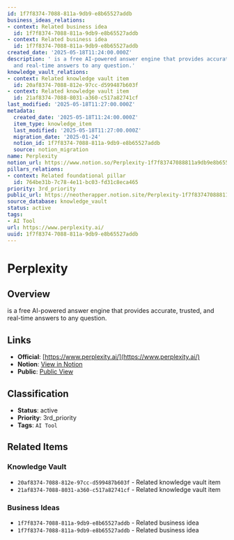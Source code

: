 ```yaml
---
id: 1f7f8374-7088-811a-9db9-e8b65527addb
business_ideas_relations:
- context: Related business idea
  id: 1f7f8374-7088-811a-9db9-e8b65527addb
- context: Related business idea
  id: 1f7f8374-7088-811a-9db9-e8b65527addb
created_date: '2025-05-18T11:24:00.000Z'
description: ' is a free AI-powered answer engine that provides accurate, trusted,
  and real-time answers to any question.'
knowledge_vault_relations:
- context: Related knowledge vault item
  id: 20af8374-7088-812e-97cc-d599487b603f
- context: Related knowledge vault item
  id: 21af8374-7088-8031-a360-c517a82741cf
last_modified: '2025-05-18T11:27:00.000Z'
metadata:
  created_date: '2025-05-18T11:24:00.000Z'
  item_type: knowledge_item
  last_modified: '2025-05-18T11:27:00.000Z'
  migration_date: '2025-01-24'
  notion_id: 1f7f8374-7088-811a-9db9-e8b65527addb
  source: notion_migration
name: Perplexity
notion_url: https://www.notion.so/Perplexity-1f7f83747088811a9db9e8b65527addb
pillars_relations:
- context: Related foundational pillar
  id: 764be31b-7c78-4e11-bc03-fd31c8eca465
priority: 3rd_priority
public_url: https://neotherapper.notion.site/Perplexity-1f7f83747088811a9db9e8b65527addb
source_database: knowledge_vault
status: active
tags:
- AI Tool
url: https://www.perplexity.ai/
uuid: 1f7f8374-7088-811a-9db9-e8b65527addb
---
```


# Perplexity

## Overview

 is a free AI-powered answer engine that provides accurate, trusted, and real-time answers to any question.

## Links

- **Official**: [https://www.perplexity.ai/](https://www.perplexity.ai/)
- **Notion**: [View in Notion](https://www.notion.so/Perplexity-1f7f83747088811a9db9e8b65527addb)
- **Public**: [Public View](https://neotherapper.notion.site/Perplexity-1f7f83747088811a9db9e8b65527addb)

## Classification

- **Status**: active
- **Priority**: 3rd_priority
- **Tags**: `AI Tool`

## Related Items

### Knowledge Vault
- `20af8374-7088-812e-97cc-d599487b603f` - Related knowledge vault item
- `21af8374-7088-8031-a360-c517a82741cf` - Related knowledge vault item

### Business Ideas
- `1f7f8374-7088-811a-9db9-e8b65527addb` - Related business idea
- `1f7f8374-7088-811a-9db9-e8b65527addb` - Related business idea